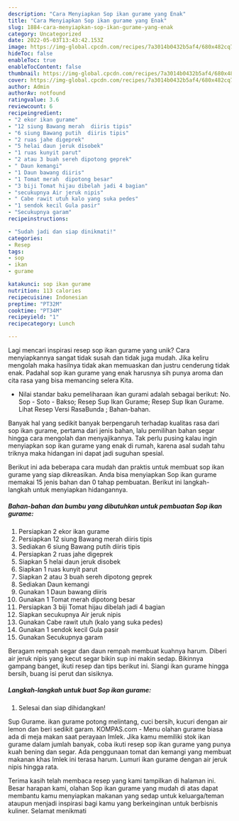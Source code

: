 ```yaml
---
description: "Cara Menyiapkan Sop ikan gurame yang Enak"
title: "Cara Menyiapkan Sop ikan gurame yang Enak"
slug: 1884-cara-menyiapkan-sop-ikan-gurame-yang-enak
category: Uncategorized
date: 2022-05-03T13:43:42.153Z
image: https://img-global.cpcdn.com/recipes/7a3014b0432b5af4/680x482cq70/sop-ikan-gurame-foto-resep-utama.jpg
hideToc: false
enableToc: true
enableTocContent: false
thumbnail: https://img-global.cpcdn.com/recipes/7a3014b0432b5af4/680x482cq70/sop-ikan-gurame-foto-resep-utama.jpg
cover: https://img-global.cpcdn.com/recipes/7a3014b0432b5af4/680x482cq70/sop-ikan-gurame-foto-resep-utama.jpg
author: Admin
authorAv: notfound
ratingvalue: 3.6
reviewcount: 6
recipeingredient:
- "2 ekor ikan gurame"
- "12 siung Bawang merah  diiris tipis"
- "6 siung Bawang putih  diiris tipis"
- "2 ruas jahe digeprek"
- "5 helai daun jeruk disobek"
- "1 ruas kunyit parut"
- "2 atau 3 buah sereh dipotong geprek"
- " Daun kemangi"
- "1 Daun bawang diiris"
- "1 Tomat merah  dipotong besar"
- "3 biji Tomat hijau dibelah jadi 4 bagian"
- "secukupnya Air jeruk nipis"
- " Cabe rawit utuh kalo yang suka pedes"
- "1 sendok kecil Gula pasir"
- "Secukupnya garam"
recipeinstructions:

- "Sudah jadi dan siap dinikmati!"
categories:
- Resep
tags:
- sop
- ikan
- gurame

katakunci: sop ikan gurame 
nutrition: 113 calories
recipecuisine: Indonesian
preptime: "PT32M"
cooktime: "PT34M"
recipeyield: "1"
recipecategory: Lunch

---
```





Lagi mencari inspirasi resep sop ikan gurame yang unik? Cara menyiapkannya sangat tidak susah dan tidak juga mudah. Jika keliru mengolah maka hasilnya tidak akan memuaskan dan justru cenderung tidak enak. Padahal sop ikan gurame yang enak harusnya sih punya aroma dan cita rasa yang bisa memancing selera Kita.





- Nilai standar baku pemeliharaan ikan gurami adalah sebagai berikut: No. Sop - Soto - Bakso; Resep Sup Ikan Gurame; Resep Sup Ikan Gurame. Lihat Resep Versi RasaBunda ; Bahan-bahan.

Banyak hal yang sedikit banyak berpengaruh terhadap kualitas rasa dari sop ikan gurame, pertama dari jenis bahan, lalu pemilihan bahan segar hingga cara mengolah dan menyajikannya. Tak perlu pusing kalau ingin menyiapkan sop ikan gurame yang enak di rumah, karena asal sudah tahu triknya maka hidangan ini dapat jadi suguhan spesial.






Berikut ini ada beberapa cara mudah dan praktis untuk membuat sop ikan gurame yang siap dikreasikan. Anda bisa menyiapkan Sop ikan gurame memakai 15 jenis bahan dan 0 tahap pembuatan. Berikut ini langkah-langkah untuk menyiapkan hidangannya.

<!--inarticleads1-->

##### Bahan-bahan dan bumbu yang dibutuhkan untuk pembuatan Sop ikan gurame:

1. Persiapkan 2 ekor ikan gurame
1. Persiapkan 12 siung Bawang merah  diiris tipis
1. Sediakan 6 siung Bawang putih  diiris tipis
1. Persiapkan 2 ruas jahe digeprek
1. Siapkan 5 helai daun jeruk disobek
1. Siapkan 1 ruas kunyit parut
1. Siapkan 2 atau 3 buah sereh dipotong geprek
1. Sediakan  Daun kemangi
1. Gunakan 1 Daun bawang diiris
1. Gunakan 1 Tomat merah  dipotong besar
1. Persiapkan 3 biji Tomat hijau dibelah jadi 4 bagian
1. Siapkan secukupnya Air jeruk nipis
1. Gunakan  Cabe rawit utuh (kalo yang suka pedes)
1. Gunakan 1 sendok kecil Gula pasir
1. Gunakan Secukupnya garam


Beragam rempah segar dan daun rempah membuat kuahnya harum. Diberi air jeruk nipis yang kecut segar bikin sup ini makin sedap. Bikinnya gampang banget, ikuti resep dan tips berikut ini. Siangi ikan gurame hingga bersih, buang isi perut dan sisiknya. 

<!--inarticleads2-->

##### Langkah-langkah untuk buat Sop ikan gurame:


1. Selesai dan siap dihidangkan!

Sup Gurame. ikan gurame potong melintang, cuci bersih, kucuri dengan air lemon dan beri sedikit garam. KOMPAS.com - Menu olahan gurame biasa ada di meja makan saat perayaan Imlek. Jika kamu memiliki stok ikan gurame dalam jumlah banyak, coba ikuti resep sop ikan gurame yang punya kuah bening dan segar. Ada penggunaan tomat dan kemangi yang membuat makanan khas Imlek ini terasa harum. Lumuri ikan gurame dengan air jeruk nipis hingga rata. 

Terima kasih telah membaca resep yang kami tampilkan di halaman ini. Besar harapan kami, olahan Sop ikan gurame yang mudah di atas dapat membantu kamu menyiapkan makanan yang sedap untuk keluarga/teman ataupun menjadi inspirasi bagi kamu yang berkeinginan untuk berbisnis kuliner. Selamat menikmati
